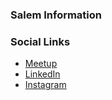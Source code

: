 ### Salem Information

### Social Links
*  [Meetup](https://www.meetup.com/owasp-salem-india/)
*  [LinkedIn](https://www.linkedin.com/company/owasp-salem/)
*  [Instagram](https://www.instagram.com/owasp_salem/)
